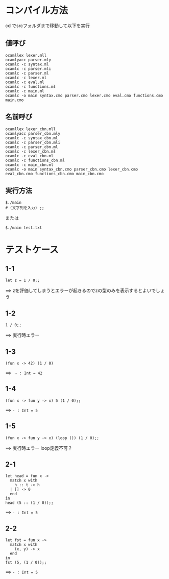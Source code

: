 # コンパイル方法
cd でsrcフォルダまで移動して以下を実行
## 値呼び

```
ocamllex lexer.mll  
ocamlyacc parser.mly  
ocamlc -c syntax.ml
ocamlc -c parser.mli  
ocamlc -c parser.ml  
ocamlc -c lexer.ml  
ocamlc -c eval.ml  
ocamlc -c functions.ml  
ocamlc -c main.ml  
ocamlc -o main syntax.cmo parser.cmo lexer.cmo eval.cmo functions.cmo main.cmo
```

## 名前呼び
```
ocamllex lexer_cbn.mll  
ocamlyacc parser_cbn.mly  
ocamlc -c syntax_cbn.ml  
ocamlc -c parser_cbn.mli  
ocamlc -c parser_cbn.ml  
ocamlc -c lexer_cbn.ml  
ocamlc -c eval_cbn.ml
ocamlc -c functions_cbn.ml
ocamlc -c main_cbn.ml  
ocamlc -o main syntax_cbn.cmo parser_cbn.cmo lexer_cbn.cmo eval_cbn.cmo functions_cbn.cmo main_cbn.cmo
```

## 実行方法
```
$./main
# (文字列を入力) ;;
```

または
```
$./main test.txt
```  

# テストケース
## 1-1

```
let z = 1 / 0;;
```
==> zを評価してしまうとエラーが起きるのでzの型のみを表示するとよいでしょう

## 1-2

```
1 / 0;;
```
==> 実行時エラー

## 1-3

```
(fun x -> 42) (1 / 0)
```
==> ` - : Int = 42`

## 1-4

```
(fun x -> fun y -> x) 5 (1 / 0);;
```
==> `- : Int = 5`

## 1-5
```
(fun x -> fun y -> x) (loop ()) (1 / 0);;
```
==> 実行時エラー loop定義不可？

## 2-1
```
let head = fun x ->
  match x with
    h :: t -> h
  | [] -> 0
  end
in
head (5 :: (1 / 0));;
```
==> `- : Int = 5` 

## 2-2
```
let fst = fun x ->
  match x with
    (x, y) -> x
  end
in
fst (5, (1 / 0));;
```
==> `- : Int = 5` 
